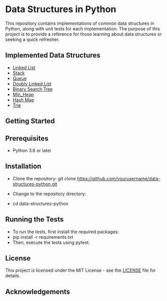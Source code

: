 # Data Structures in Python

This repository contains implementations of common data structures in Python, along with unit tests for each implementation. The purpose of this project is to provide a reference for those learning about data structures or seeking a quick refresher.

## Implemented Data Structures

- [Linked List](src/linked_list.py)
- [Stack](src/stack.py)
- [Queue](src/queue.py)
- [Doubly Linked List](src/doubly_linked_list.py)
- [Binary Search Tree](src/binary_search_tree.py)
- [Min_Heap](src/min_heap.py)
- [Hash Map](src/hash_map.py)
- [Trie](src/trie.py)

## Getting Started

## Prerequisites

- Python 3.6 or later

## Installation

- Clone the repository: git clone https://github.com/yourusername/data-structures-python.git


- Change to the repository directory:

- cd data-structures-python


## Running the Tests

- To run the tests, first install the required packages:
- pip install -r requirements.txt
- Then, execute the tests using pytest.

## License

This project is licensed under the MIT License - see the [LICENSE](LICENSE) file for details.

## Acknowledgements
